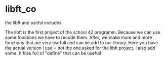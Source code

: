 # libft_co
the libft and useful includes

The libft is the first project of the school 42 programm. Because we can use some fonctions we have to recode them. 
After, we make more and more fonctions that are very usefull and can be add to our library. 
Here you have the actual version I use = not the one asked for the libft project.
I also add some .h files full of "define" that can be usefull
